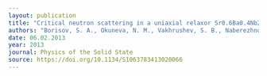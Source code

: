 ```yaml
---
layout: publication
title: "Critical neutron scattering in a uniaxial relaxor Sr0.6Ba0.4Nb2O6"
authors: "Borisov, S. A., Okuneva, N. M., Vakhrushev, S. B., Naberezhnov, A. A., Volk, T. R., & Filimonov, A. V."
date: 06.02.2013
year: 2013
journal: Physics of the Solid State
source: https://doi.org/10.1134/S1063783413020066
---
```

